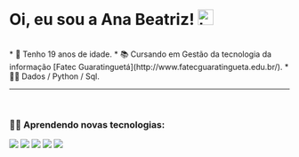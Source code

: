 # Oi, eu sou a Ana Beatriz! <img src="https://user-images.githubusercontent.com/1303154/88677602-1635ba80-d120-11ea-84d8-d263ba5fc3c0.gif" width="28px" alt="hi">
<br />
* 📅 Tenho 19 anos de idade.
* 📚 Cursando em Gestão da tecnologia da informação [Fatec Guaratinguetá](http://www.fatecguaratingueta.edu.br/).
* 👩‍💻 Dados / Python / Sql.
<hr/>
<br />

### 👨‍💻 Aprendendo novas tecnologias:

<div style="display:flex>
  <br />
  <img src="https://img.shields.io/badge/HTML-239120?style=for-the-badge&logo=html5&logoColor=white" />
  <img src="https://img.shields.io/badge/HTML-239120?style=for-the-badge&logo=html5&logoColor=white" />
  <img src="https://img.shields.io/badge/CSS-239120?&style=for-the-badge&logo=css3&logoColor=white" />
  <img src="https://img.shields.io/badge/JavaScript-323330?style=for-the-badge&logo=javascript&logoColor=F7DF1E" />
  <img src="https://img.shields.io/badge/Python-14354C?style=for-the-badge&logo=python&logoColor=white" />
  <img src="https://img.shields.io/badge/MySQL-00000F?style=for-the-badge&logo=mysql&logoColor=white" />
</div>
